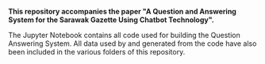 **This repository accompanies the paper "A Question and Answering System for the Sarawak Gazette Using Chatbot Technology".**

The Jupyter Notebook contains all code used for building the Question Answering System. All data used by and generated from the code have also been included in the various folders of this repository.
